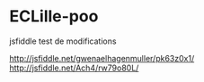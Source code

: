 ECLille-poo
===========

jsfiddle test de modifications

http://jsfiddle.net/gwenaelhagenmuller/pk63z0x1/
http://jsfiddle.net/Ach4/rw79o80L/